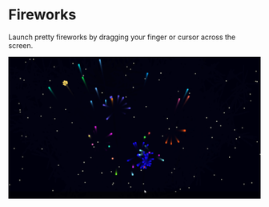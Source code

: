 # Fireworks
Launch pretty fireworks by dragging your finger or cursor across the screen.

[![](screenshot.png)](https://consto.uk/fireworks)
